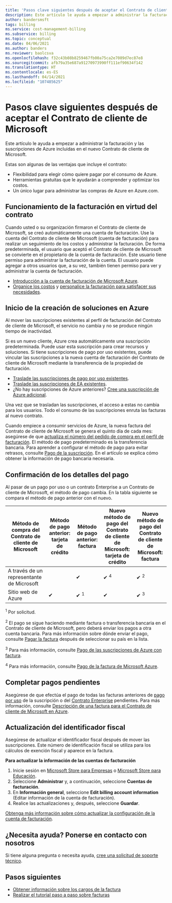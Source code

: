 ```yaml
---
title: 'Pasos clave siguientes después de aceptar el Contrato de cliente de Microsoft: Azure'
description: Este artículo le ayuda a empezar a administrar la facturación y las suscripciones de Azure incluidas en el nuevo Contrato de cliente de Microsoft.
author: bandersmsft
tags: billing
ms.service: cost-management-billing
ms.subservice: billing
ms.topic: conceptual
ms.date: 04/06/2021
ms.author: banders
ms.reviewer: baolcsva
ms.openlocfilehash: f32c43b08b8259467fb00a75ca2e7089d7ec87e8
ms.sourcegitcommit: afb79a35e687a91270973990ff111ef90634f142
ms.translationtype: HT
ms.contentlocale: es-ES
ms.lasthandoff: 04/14/2021
ms.locfileid: "107485625"
---
```

# <a name="key-next-steps-after-accepting-your-microsoft-customer-agreement"></a>Pasos clave siguientes después de aceptar el Contrato de cliente de Microsoft

Este artículo le ayuda a empezar a administrar la facturación y las suscripciones de Azure incluidas en el nuevo Contrato de cliente de Microsoft.

Estas son algunas de las ventajas que incluye el contrato:

- Flexibilidad para elegir cómo quiere pagar por el consumo de Azure.
- Herramientas gratuitas que le ayudarán a comprender y optimizar los costos.
- Un único lugar para administrar las compras de Azure en Azure.com.

## <a name="how-billing-works-under-the-agreement"></a>Funcionamiento de la facturación en virtud del contrato

Cuando usted o su organización firmaron el Contrato de cliente de Microsoft, se creó automáticamente una cuenta de facturación. Use la cuenta del Contrato de cliente de Microsoft (cuenta de facturación) para realizar un seguimiento de los costos y administrar la facturación. De forma predeterminada, el usuario que aceptó el Contrato de cliente de Microsoft se convierte en el propietario de la cuenta de facturación. Este usuario tiene permiso para administrar la facturación de la cuenta. El usuario puede agregar a otros usuarios que, a su vez, también tienen permiso para ver y administrar la cuenta de facturación.

- [Introducción a la cuenta de facturación de Microsoft Azure](../understand/mca-overview.md).
- [Organice los costos](https://www.youtube.com/watch?v=7RxTfShGHwU) y [personalice la facturación para satisfacer sus necesidades](../manage/mca-section-invoice.md).

## <a name="start-building-your-solutions-in-azure"></a>Inicio de la creación de soluciones en Azure

Al mover las suscripciones existentes al perfil de facturación del Contrato de cliente de Microsoft, el servicio no cambia y no se produce ningún tiempo de inactividad.

Si es un nuevo cliente, Azure crea automáticamente una suscripción predeterminada. Puede usar esta suscripción para crear recursos y soluciones. Si tiene suscripciones de pago por uso existentes, puede vincular las suscripciones a la nueva cuenta de facturación del Contrato de cliente de Microsoft mediante la transferencia de la propiedad de facturación.

- [Traslade las suscripciones de pago por uso existentes](../manage/mca-request-billing-ownership.md).
- [Traslade las suscripciones de EA existentes](../manage/mca-setup-account.md).
- ¿No hay suscripciones de Azure anteriores? [Cree una suscripción de Azure adicional](../manage/create-subscription.md).

Una vez que se trasladan las suscripciones, el acceso a estas no cambia para los usuarios. Todo el consumo de las suscripciones enruta las facturas al nuevo contrato.

Cuando empiece a consumir servicios de Azure, la nueva factura del Contrato de cliente de Microsoft se genera el quinto día de cada mes: asegúrese de que [actualiza el número del pedido de compra en el perfil de facturación](../manage/change-azure-account-profile.md). El método de pago predeterminado es la transferencia bancaria. Para aprender a configurar el método de pago para evitar retrasos, consulte [Pago de la suscripción](../understand/pay-bill.md#wire-bank-details). En el artículo se explica cómo obtener la información de pago bancaria necesaria.

## <a name="confirm-payment-details"></a>Confirmación de los detalles del pago

Al pasar de un pago por uso o un contrato Enterprise a un Contrato de cliente de Microsoft, el método de pago cambia. En la tabla siguiente se compara el método de pago anterior con el nuevo.

| Método de compra del Contrato de cliente de Microsoft | Método de pago anterior: tarjeta de crédito | Método de pago anterior: factura | Nuevo método de pago del Contrato de cliente de Microsoft: tarjeta de crédito | Nuevo método de pago del Contrato de cliente de Microsoft: factura |
| --- | --- | --- |--- |--- |
| A través de un representante de Microsoft |  | ✔  |  ✔ <sup>4</sup> | ✔ <sup>2</sup> |
| Sitio web de Azure | ✔ | ✔ <sup>1</sup> | ✔ | ✔ <sup>3</sup> |

<sup>1</sup> Por solicitud.

<sup>2</sup> El pago se sigue haciendo mediante factura o transferencia bancaria en el Contrato de cliente de Microsoft, pero deberá enviar los pagos a otra cuenta bancaria. Para más información sobre dónde enviar el pago, consulte [Pagar la factura](../understand/pay-bill.md#wire-bank-details) después de seleccionar su país en la lista.

<sup>3</sup> Para más información, consulte [Pago de las suscripciones de Azure con factura](../manage/pay-by-invoice.md).

<sup>4</sup> Para más información, consulte [Pago de la factura de Microsoft Azure](../understand/pay-bill.md#pay-now-in-the-azure-portal).

## <a name="complete-outstanding-payments"></a>Completar pagos pendientes

Asegúrese de que efectúa el pago de todas las facturas anteriores de [pago por uso](../understand/download-azure-invoice.md) de la suscripción o del [Contrato Enterprise](../manage/ea-portal-enrollment-invoices.md) pendientes. Para más información, consulte [Descripción de una factura para el Contrato de cliente de Microsoft en Azure](../understand/mca-understand-your-invoice.md#billing-period).

## <a name="update-your-tax-id"></a>Actualización del identificador fiscal

Asegúrese de actualizar el identificador fiscal después de mover las suscripciones. Este número de identificación fiscal se utiliza para los cálculos de exención fiscal y aparece en la factura.

**Para actualizar la información de las cuentas de facturación**

1. Inicie sesión en [Microsoft Store para Empresas](https://businessstore.microsoft.com/) o [Microsoft Store para Educación](https://educationstore.microsoft.com/).
1. Seleccione **Administrar** y, a continuación, seleccione **Cuentas de facturación**.
1. En **Información general**, seleccione **Edit billing account information** (Editar información de la cuenta de facturación).
1. Realice las actualizaciones y, después, seleccione **Guardar**.

[Obtenga más información sobre cómo actualizar la configuración de la cuenta de facturación](/microsoft-store/update-microsoft-store-for-business-account-settings).

## <a name="need-help-contact-us"></a>¿Necesita ayuda? Ponerse en contacto con nosotros

Si tiene alguna pregunta o necesita ayuda, [cree una solicitud de soporte técnico](https://go.microsoft.com/fwlink/?linkid=2083458).

## <a name="next-steps"></a>Pasos siguientes

- [Obtener información sobre los cargos de la factura](https://www.youtube.com/watch?v=e2LGZZ7GubA)
- [Realizar el tutorial paso a paso sobre facturas](../understand/review-customer-agreement-bill.md)